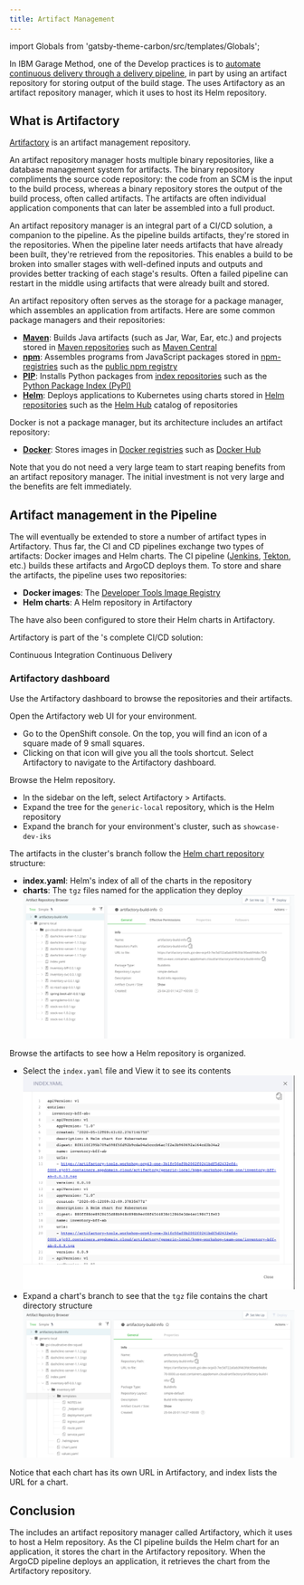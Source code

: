 ```yaml
---
title: Artifact Management
---
```


import Globals from 'gatsby-theme-carbon/src/templates/Globals';


In IBM Garage Method, one of the Develop practices is to [automate continuous delivery through a delivery pipeline](https://www.ibm.com/garage/method/practices/deliver/practice_delivery_pipeline/), in part by using an artifact repository for storing output of the build stage. The <Globals name="env" /> uses Artifactory as an artifact repository manager, which it uses to host its Helm repository.

## What is Artifactory

[Artifactory](https://jfrog.com/artifactory/) is an artifact management repository.

An artifact repository manager hosts multiple binary repositories, like a database management system for artifacts. The binary repository compliments the source code repository: the code from an SCM is the input to the build process, whereas a binary repository stores the output of the build process, often called artifacts. The artifacts are often individual application components that can later be assembled into a full product.

An artifact repository manager is an integral part of a CI/CD solution, a companion to the pipeline. As the pipeline builds artifacts, they're stored in the repositories. When the pipeline later needs artifacts that have already been built, they're retrieved from the repositories. This enables a build to be broken into smaller stages with well-defined inputs and outputs and provides better tracking of each stage's results. Often a failed pipeline can restart in the middle using artifacts that were already built and stored.

An artifact repository often serves as the storage for a package manager, which assembles an application from artifacts. Here are some common package managers and their repositories:
- [**Maven**](https://maven.apache.org): Builds Java artifacts (such as Jar, War, Ear, etc.) and projects stored in [Maven repositories](https://maven.apache.org/guides/introduction/introduction-to-repositories.html) such as [Maven Central](https://maven.apache.org/repository/index.html)
- [**npm**](https://docs.npmjs.com/about-npm/): Assembles programs from JavaScript packages stored in [npm-registries](https://docs.npmjs.com/misc/registry) such as the [public npm registry](https://docs.npmjs.com/about-the-public-npm-registry)
- [**PIP**](https://pypi.org/project/pip/): Installs Python packages from [index repositories](https://packaging.python.org/guides/hosting-your-own-index/) such as the [Python Package Index (PyPI)](https://pypi.org/)
- [**Helm**](https://helm.sh): Deploys applications to Kubernetes using charts stored in [Helm repositories](https://helm.sh/docs/chart_repository/) such as the [Helm Hub](https://helm.sh/blog/intro-helm-hub/) catalog of repositories

Docker is not a package manager, but its architecture includes an artifact repository:
- [**Docker**](https://www.docker.com/): Stores images in [Docker registries](https://docs.docker.com/registry/) such as [Docker Hub](https://docs.docker.com/docker-hub/)

Note that you do not need a very large team to start reaping benefits from an artifact repository manager. The initial investment is not very large and the benefits are felt immediately.

## Artifact management in the Pipeline

The <Globals name="env" /> will eventually be extended to store a number of artifact types in Artifactory. Thus far, the CI and CD pipelines exchange two types of artifacts: Docker images and Helm charts. The CI pipeline ([Jenkins](/developer-intermediate/continuous-integration), [Tekton](/guides/continuous-integration-tekton), etc.) builds these artifacts and ArgoCD deploys them. To store and share the artifacts, the pipeline uses two repositories:
- **Docker images**: The [Developer Tools Image Registry](/developer-intermediate/image-registry)
- **Helm charts**: A Helm repository in Artifactory

The [<Globals name="templates" />](/resources/codepatterns-overview) have also been configured to store their Helm charts in Artifactory.

Artifactory is part of the <Globals name="env" />'s complete CI/CD solution:

<AnchorLinks small>
  <AnchorLink to="../developer-intermediate/continuous-integration">Continuous Integration</AnchorLink>
  <AnchorLink to="../developer-intermediate/continuous-delivery">Continuous Delivery</AnchorLink>
</AnchorLinks>

### Artifactory dashboard

Use the Artifactory dashboard to browse the repositories and their artifacts.

Open the Artifactory web UI for your environment.

- Go to the OpenShift console. On the top, you will find an icon of a square made of 9 small squares. 
- Clicking on that icon will give you all the tools shortcut. Select Artifactory to navigate to the Artifactory dashboard.

Browse the Helm repository.
- In the sidebar on the left, select Artifactory > Artifacts.
- Expand the tree for the `generic-local` repository, which is the Helm repository
- Expand the branch for your environment's cluster, such as `showcase-dev-iks`

The artifacts in the cluster's branch follow the [Helm chart repository](https://helm.sh/docs/chart_repository/) structure:
- **index.yaml**: Helm's index of all of the charts in the repository
- **charts**: The `tgz` files named for the application they deploy
      ![Artifact Repository Browser](../images/artifact-management/Artifactory01.png)

Browse the artifacts to see how a Helm repository is organized.
- Select the `index.yaml` file and View it to see its contents
      ![Helm Repository Index](../images/artifact-management/ArtifactoryIndexyaml.png)
- Expand a chart's branch to see that the `tgz` file contains the chart directory structure
      ![Helm Chart Structure](../images/artifact-management/artifactoryuntar.png)

Notice that each chart has its own URL in Artifactory, and index lists the URL for a chart.

## Conclusion

The <Globals name="env" /> includes an artifact repository manager called Artifactory, which it uses to host a Helm repository.
As the CI pipeline builds the Helm chart for an application, it stores the chart in the Artifactory repository. When the ArgoCD pipeline deploys an application, it retrieves the chart from the Artifactory repository.
